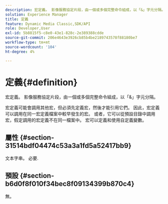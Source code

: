 ```yaml
---
description: 宏定義。 影像服務協定片段，由一個或多個完整命令組成，以「&」字元分隔。
solution: Experience Manager
title: 定義
feature: Dynamic Media Classic,SDK/API
role: Developer,User
exl-id: 5b8815f5-c8e0-43e1-828c-2e389388cdde
source-git-commit: 206e4643e3926cb85b4be2189743578f88180be7
workflow-type: tm+mt
source-wordcount: '104'
ht-degree: 4%

---
```


# 定義{#definition}

宏定義。 影像服務協定片段，由一個或多個完整命令組成，以「&amp;」字元分隔。

宏定義可能會調用其他宏，但必須先定義宏，然後才能引用它們。 因此，宏定義可以調用在同一宏定義檔案中較早發生的宏。 或者，它可以從預設目錄中調用宏，假定調用的宏定義不在同一檔案中。 宏可以定義和使用自定義變數。

## 屬性 {#section-31514bdf04474c53a3a1fd5a52417bb9}

文本字串。 必要.

## 預設 {#section-b6d0f8f010f34bec8f09134399b870c4}

無。
